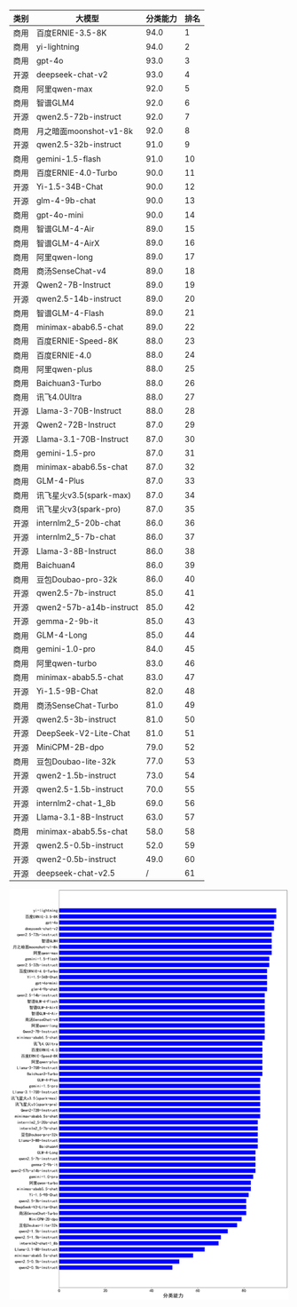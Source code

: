 
| 类别| 大模型                         | 分类能力 | 排名 |
|---|-----------------------------|------|----|
|商用|百度ERNIE-3.5-8K|94.0|1|
|商用|yi-lightning|94.0|2|
|商用|gpt-4o|93.0|3|
|开源|deepseek-chat-v2|93.0|4|
|商用|阿里qwen-max|92.0|5|
|商用|智谱GLM4|92.0|6|
|开源|qwen2.5-72b-instruct|92.0|7|
|商用|月之暗面moonshot-v1-8k|92.0|8|
|开源|qwen2.5-32b-instruct|91.0|9|
|商用|gemini-1.5-flash|91.0|10|
|商用|百度ERNIE-4.0-Turbo|90.0|11|
|开源|Yi-1.5-34B-Chat|90.0|12|
|开源|glm-4-9b-chat|90.0|13|
|商用|gpt-4o-mini|90.0|14|
|商用|智谱GLM-4-Air|89.0|15|
|商用|智谱GLM-4-AirX|89.0|16|
|商用|阿里qwen-long|89.0|17|
|商用|商汤SenseChat-v4|89.0|18|
|开源|Qwen2-7B-Instruct|89.0|19|
|开源|qwen2.5-14b-instruct|89.0|20|
|商用|智谱GLM-4-Flash|89.0|21|
|商用|minimax-abab6.5-chat|89.0|22|
|商用|百度ERNIE-Speed-8K|88.0|23|
|商用|百度ERNIE-4.0|88.0|24|
|商用|阿里qwen-plus|88.0|25|
|商用|Baichuan3-Turbo|88.0|26|
|商用|讯飞4.0Ultra|88.0|27|
|开源|Llama-3-70B-Instruct|88.0|28|
|开源|Qwen2-72B-Instruct|87.0|29|
|开源|Llama-3.1-70B-Instruct|87.0|30|
|商用|gemini-1.5-pro|87.0|31|
|商用|minimax-abab6.5s-chat|87.0|32|
|商用|GLM-4-Plus|87.0|33|
|商用|讯飞星火v3.5(spark-max)|87.0|34|
|商用|讯飞星火v3(spark-pro)|87.0|35|
|开源|internlm2_5-20b-chat|86.0|36|
|开源|internlm2_5-7b-chat|86.0|37|
|开源|Llama-3-8B-Instruct|86.0|38|
|商用|Baichuan4|86.0|39|
|商用|豆包Doubao-pro-32k|86.0|40|
|开源|qwen2.5-7b-instruct|85.0|41|
|开源|qwen2-57b-a14b-instruct|85.0|42|
|开源|gemma-2-9b-it|85.0|43|
|商用|GLM-4-Long|85.0|44|
|商用|gemini-1.0-pro|84.0|45|
|商用|阿里qwen-turbo|83.0|46|
|商用|minimax-abab5.5-chat|83.0|47|
|开源|Yi-1.5-9B-Chat|82.0|48|
|商用|商汤SenseChat-Turbo|81.0|49|
|开源|qwen2.5-3b-instruct|81.0|50|
|开源|DeepSeek-V2-Lite-Chat|81.0|51|
|开源|MiniCPM-2B-dpo|79.0|52|
|商用|豆包Doubao-lite-32k|77.0|53|
|开源|qwen2-1.5b-instruct|73.0|54|
|开源|qwen2.5-1.5b-instruct|70.0|55|
|开源|internlm2-chat-1_8b|69.0|56|
|开源|Llama-3.1-8B-Instruct|63.0|57|
|商用|minimax-abab5.5s-chat|58.0|58|
|开源|qwen2.5-0.5b-instruct|52.0|59|
|开源|qwen2-0.5b-instruct|49.0|60|
|开源|deepseek-chat-v2.5|/|61|


![lin](../pic/classification.png)
